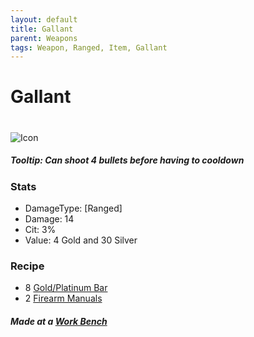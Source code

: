 ```yaml
---
layout: default
title: Gallant
parent: Weapons
tags: Weapon, Ranged, Item, Gallant 
---
```


# Gallant
#
![Icon](https://raw.githubusercontent.com/koekmeneer/SupernovaMod/main/Items/Weapons/PreHardmode/Gallant.png)

##### Tooltip: *Can shoot 4 bullets before having to cooldown*

### Stats
- DamageType: [Ranged]
- Damage: 14
- Cit: 3%
- Value: 4 Gold and 30 Silver

### Recipe
- 8 [Gold/Platinum Bar](https://terraria-archive.fandom.com/wiki/Iron_Bar)
- 2 [Firearm Manuals](https://koekmeneer.github.io/SupernovaMod/docs/items/materials/firearm_manual)

##### Made at a [Work Bench](https://terraria.fandom.com/wiki/Work_Benches)